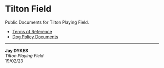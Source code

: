 # Tilton Field

Public Documents for Tilton Playing Field.

- [Terms of Reference](tor)
- [Dog Policy Documents](dogPolicy)

---

**Jay DYKES**<br/>
_Tilton Playing Field_<br/>
19/02/23
